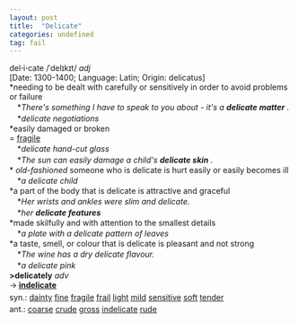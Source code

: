 ```yaml
---
layout: post
title:  "Delicate"
categories: undefined
tag: fail
---
```

<DIV style="MARGIN: 0px 0px 5px">del<B>·</B>i<B>·</B>cate /ˈdelɪkɪt/ <I>adj</I> <BR>[Date: 1300-1400; Language: Latin; Origin: delicatus]<BR>*needing to be dealt with carefully or sensitively in order to avoid problems or failure<BR>　*<I>There's something I have to speak to you about - it's a <B>delicate matter</B> .</I><BR>　*<I>delicate negotiations</I><BR>*easily damaged or broken<BR>= <A href="{{ site.baseurl }}/fragile"><U>fragile</U></A><BR>　*<I>delicate hand-cut glass</I><BR>　*<I>The sun can easily damage a child's <B>delicate skin</B> .</I><BR>* <I>old-fashioned</I> someone who is delicate is hurt easily or easily becomes ill<BR>　*<I>a delicate child</I><BR>*a part of the body that is delicate is attractive and graceful<BR>　*<I>Her wrists and ankles were slim and delicate.</I><BR>　*<I>her <B>delicate features</B> </I><BR>*made skilfully and with attention to the smallest details<BR>　*<I>a plate with a delicate pattern of leaves</I><BR>*a taste, smell, or colour that is delicate is pleasant and not strong<BR>　*<I>The wine has a dry delicate flavour.</I><BR>　*<I>a delicate pink</I><BR><B>&gt;delicately</B> <I>adv</I> <BR>→<B> <A href="{{ site.baseurl }}/indelicate"><U>indelicate</U></A></B></DIV>
<DIV style="MARGIN: 0px 0px 5px">
<DIV style="MARGIN: 4px 0px">syn.: <A href="{{ site.baseurl }}/dainty"><U>dainty</U></A> <A href="{{ site.baseurl }}/fine"><U>fine</U></A> <A href="{{ site.baseurl }}/fragile"><U>fragile</U></A> <A href="{{ site.baseurl }}/frail"><U>frail</U></A> <A href="{{ site.baseurl }}/light"><U>light</U></A> <A href="{{ site.baseurl }}/mild"><U>mild</U></A> <A href="{{ site.baseurl }}/sensitive"><U>sensitive</U></A> <A href="{{ site.baseurl }}/soft"><U>soft</U></A> <A href="{{ site.baseurl }}/tender"><U>tender</U></A></DIV>
<DIV style="MARGIN: 4px 0px">ant.: <A href="{{ site.baseurl }}/coarse"><U>coarse</U></A> <A href="{{ site.baseurl }}/crude"><U>crude</U></A> <A href="{{ site.baseurl }}/gross"><U>gross</U></A> <A href="{{ site.baseurl }}/indelicate"><U>indelicate</U></A> <A href="{{ site.baseurl }}/rude"><U>rude</U></A></DIV></DIV>
